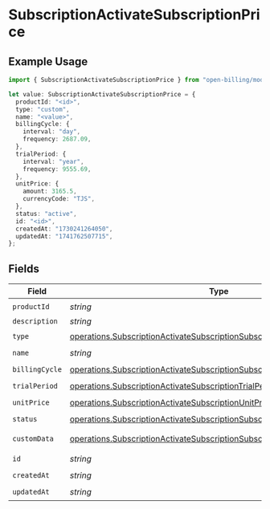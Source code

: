 # SubscriptionActivateSubscriptionPrice

## Example Usage

```typescript
import { SubscriptionActivateSubscriptionPrice } from "open-billing/models/operations";

let value: SubscriptionActivateSubscriptionPrice = {
  productId: "<id>",
  type: "custom",
  name: "<value>",
  billingCycle: {
    interval: "day",
    frequency: 2687.09,
  },
  trialPeriod: {
    interval: "year",
    frequency: 9555.69,
  },
  unitPrice: {
    amount: 3165.5,
    currencyCode: "TJS",
  },
  status: "active",
  id: "<id>",
  createdAt: "1730241264050",
  updatedAt: "1741762507715",
};
```

## Fields

| Field                                                                                                                                                                  | Type                                                                                                                                                                   | Required                                                                                                                                                               | Description                                                                                                                                                            |
| ---------------------------------------------------------------------------------------------------------------------------------------------------------------------- | ---------------------------------------------------------------------------------------------------------------------------------------------------------------------- | ---------------------------------------------------------------------------------------------------------------------------------------------------------------------- | ---------------------------------------------------------------------------------------------------------------------------------------------------------------------- |
| `productId`                                                                                                                                                            | *string*                                                                                                                                                               | :heavy_check_mark:                                                                                                                                                     | N/A                                                                                                                                                                    |
| `description`                                                                                                                                                          | *string*                                                                                                                                                               | :heavy_minus_sign:                                                                                                                                                     | N/A                                                                                                                                                                    |
| `type`                                                                                                                                                                 | [operations.SubscriptionActivateSubscriptionSubscriptionsType](../../models/operations/subscriptionactivatesubscriptionsubscriptionstype.md)                           | :heavy_check_mark:                                                                                                                                                     | N/A                                                                                                                                                                    |
| `name`                                                                                                                                                                 | *string*                                                                                                                                                               | :heavy_check_mark:                                                                                                                                                     | N/A                                                                                                                                                                    |
| `billingCycle`                                                                                                                                                         | [operations.SubscriptionActivateSubscriptionSubscriptionsBillingCycle](../../models/operations/subscriptionactivatesubscriptionsubscriptionsbillingcycle.md)           | :heavy_check_mark:                                                                                                                                                     | N/A                                                                                                                                                                    |
| `trialPeriod`                                                                                                                                                          | [operations.SubscriptionActivateSubscriptionTrialPeriod](../../models/operations/subscriptionactivatesubscriptiontrialperiod.md)                                       | :heavy_check_mark:                                                                                                                                                     | N/A                                                                                                                                                                    |
| `unitPrice`                                                                                                                                                            | [operations.SubscriptionActivateSubscriptionUnitPrice](../../models/operations/subscriptionactivatesubscriptionunitprice.md)                                           | :heavy_check_mark:                                                                                                                                                     | N/A                                                                                                                                                                    |
| `status`                                                                                                                                                               | [operations.SubscriptionActivateSubscriptionSubscriptionsResponse200Status](../../models/operations/subscriptionactivatesubscriptionsubscriptionsresponse200status.md) | :heavy_check_mark:                                                                                                                                                     | N/A                                                                                                                                                                    |
| `customData`                                                                                                                                                           | [operations.SubscriptionActivateSubscriptionSubscriptionsCustomData](../../models/operations/subscriptionactivatesubscriptionsubscriptionscustomdata.md)               | :heavy_minus_sign:                                                                                                                                                     | Any valid JSON value                                                                                                                                                   |
| `id`                                                                                                                                                                   | *string*                                                                                                                                                               | :heavy_check_mark:                                                                                                                                                     | N/A                                                                                                                                                                    |
| `createdAt`                                                                                                                                                            | *string*                                                                                                                                                               | :heavy_check_mark:                                                                                                                                                     | N/A                                                                                                                                                                    |
| `updatedAt`                                                                                                                                                            | *string*                                                                                                                                                               | :heavy_check_mark:                                                                                                                                                     | N/A                                                                                                                                                                    |